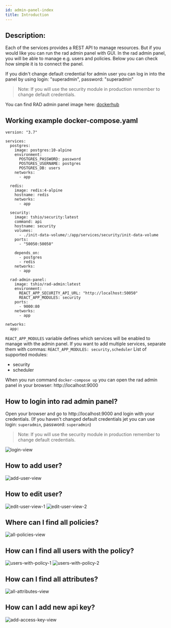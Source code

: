 ```yaml
---
id: admin-panel-index
title: Introduction
---
```


## Description:

Each of the services provides a REST API to manage resources. But if you would like you can run the rad admin panel with GUI. In the rad admin panel, you will be able to manage e.g. users and policies. Below you can check how simple it is to connect the panel.

If you didn't change default credential for admin user you can log in into the panel by using login: "superadmin", password: "superadmin"

>Note: If you will use the security module in production remember to change default credentials.

You can find RAD admin panel image here: [dockerhub](https://hub.docker.com/r/tshio/rad-admin)

## Working example docker-compose.yaml

```
version: "3.7"

services:
  postgres:
    image: postgres:10-alpine
    environment:
      POSTGRES_PASSWORD: password
      POSTGRES_USERNAME: postgres
      POSTGRES_DB: users
    networks:
      - app

  redis:
    image: redis:4-alpine
    hostname: redis
    networks:
      - app

  security:
    image: tshio/security:latest
    command: api
    hostname: security
    volumes:
      - ./init-data-volume/:/app/services/security/init-data-volume
    ports:
      - "50050:50050"

    depends_on:
      - postgres
      - redis
    networks:
      - app

  rad-admin-panel:
    image: tshio/rad-admin:latest
    environment:
      REACT_APP_SECURITY_API_URL: "http://localhost:50050"
      REACT_APP_MODULES: security
    ports:
      - 9000:80
    networks:
      - app

networks:
  app:
```

`REACT_APP_MODULES` variable defines which services will be enabled to manage with the admin panel. If you want to add multiple services, separate them with commas:
`REACT_APP_MODULES: security,scheduler`
List of supported modules:
- security
- scheduler

When you run command `docker-compose up` you can open the rad admin panel in your browser: http://localhost:9000

## How to login into rad admin panel?

Open your browser and go to http://localhost:9000 and login with your credentials. (If you haven't changed default credentials jet you can use login: `superadmin`, password: `superadmin`)

>Note: If you will use the security module in production remember to change default credentials.

![login-view](assets/admin-panel/login-view.png)

## How to add user?
![add-user-view](assets/admin-panel/add-user-view.png)

## How to edit user?
![edit-user-view-1](assets/admin-panel/edit-user-view-1.png)
![edit-user-view-2](assets/admin-panel/edit-user-view-2.png)

## Where can I find all policies?
![all-policies-view](assets/admin-panel/all-policies-view.png)

## How can I find all users with the policy?
![users-with-policy-1](assets/admin-panel/users-with-policy-1.png)
![users-with-policy-2](assets/admin-panel/users-with-policy-2.png)

## How can I find all attributes?
![all-attributes-view](assets/admin-panel/all-attributes-view.png)

## How can I add new api key?
![add-access-key-view](assets/admin-panel/add-access-key-view.png)